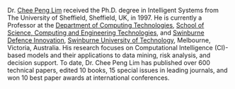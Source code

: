 Dr. <a href="https://experts.swinburne.edu.au/12167-cp-lim">Chee Peng Lim</a> received the Ph.D. degree in Intelligent Systems from The University of Sheffield, Sheffield, UK, in 1997. He is currently a Professor at the <a href="https://www.swinburne.edu.au/about/our-structure/organisational-structure/schools-departments/school-science-computing-engineering-technologies/department-computing-technologies/">Department of Computing Technologies</a>, <a href="https://www.swinburne.edu.au/about/our-structure/organisational-structure/schools-departments/school-science-computing-engineering-technologies">School of Science, Computing and Engineering Technologies</a>, and <a href="https://www.swinburne.edu.au/research/defence-research/">Swinburne Defence Innovation</a>, <a href="https://www.swinburne.edu.au/">Swinburne University of Technology</a>, Melbourne, Victoria, Australia. His research focuses on Computational Intelligence (CI)-based models and their applications to data mining, risk analysis, and decision support. To date, Dr. Chee Peng Lim has published over 600 technical papers, edited 10 books, 15 special issues in leading journals, and won 10 best paper awards at international conferences.